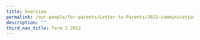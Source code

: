 ```yaml
---
title: Overview
permalink: /our-people/for-parents/Letter-to-Parents/2022-communications/Term-3-2022/overview
description: ""
third_nav_title: Term 3 2022
---
```

